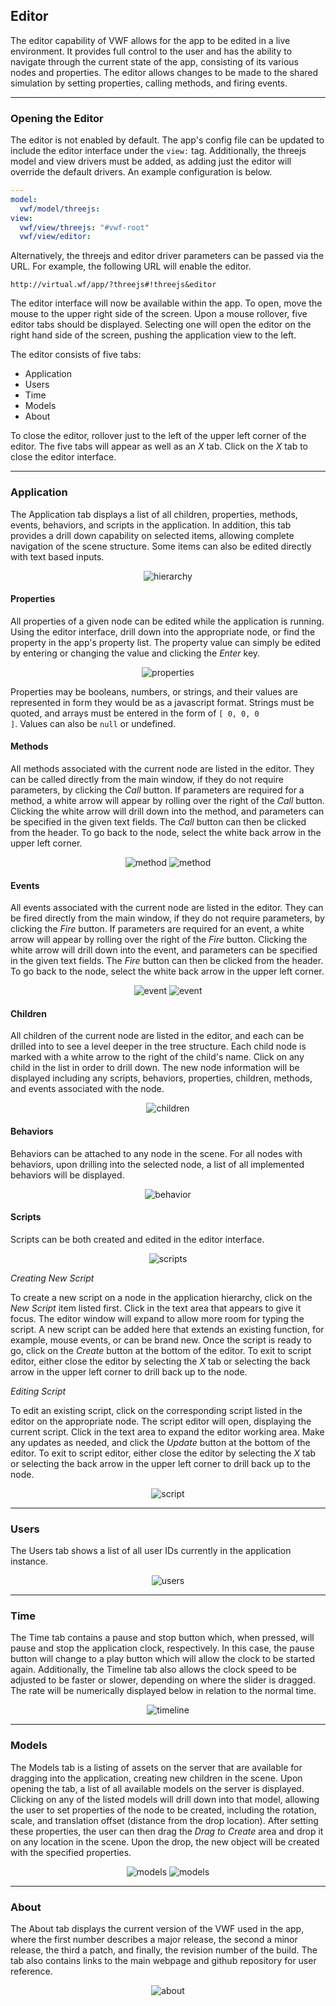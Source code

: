 ## <a name="editor">Editor</a>

The editor capability of VWF allows for the app to be edited in a live environment. It provides full control to the user and has the ability to navigate through the current state of the app, consisting of its various nodes and properties. The editor allows changes to be made to the shared simulation by setting properties, calling methods, and firing events. 

-------------------

### Opening the Editor

The editor is not enabled by default. The app's config file can be updated to include the editor interface under the <code>view:</code> tag. Additionally, the threejs model and view drivers must be added, as adding just the editor will override the default drivers. An example configuration is below.

```yaml
---
model:
  vwf/model/threejs:
view:
  vwf/view/threejs: "#vwf-root"
  vwf/view/editor:
```

Alternatively, the threejs and editor driver parameters can be passed via the URL. For example, the following URL will enable the editor.

	http://virtual.wf/app/?threejs#!threejs&editor

The editor interface will now be available within the app. To open, move the mouse to the upper right side of the screen. Upon a mouse rollover, five editor tabs should be displayed. Selecting one will open the editor on the right hand side of the screen, pushing the application view to the left.

The editor consists of five tabs:

* Application
* Users
* Time
* Models
* About

To close the editor, rollover just to the left of the upper left corner of the editor. The five tabs will appear as well as an *X* tab. Click on the *X* tab to close the editor interface. 

-------------------

### Application

The Application tab displays a list of all children, properties, methods, events, behaviors, and scripts in the application. In addition, this tab provides a drill down capability on selected items, allowing complete navigation of the scene structure. Some items can also be edited directly with text based inputs.

<div style='width:100%;text-align:center'><img src='images/editor_hierarchy.png' alt='hierarchy' /></div>

#### Properties

All properties of a given node can be edited while the application is running. Using the editor interface, drill down into the appropriate node, or find the property in the app's property list. The property value can simply be edited by entering or changing the value and clicking the *Enter* key.

<div style='width:100%;text-align:center'><img src='images/editor_properties.png' alt='properties' /></div>

Properties may be booleans, numbers, or strings, and their values are represented in form they would be as a javascript format. Strings must be quoted, and arrays must be entered in the form of <code>\[ 0, 0, 0 \]</code>. Values can also be <code>null</code> or </code>undefined</code>.

#### Methods

All methods associated with the current node are listed in the editor. They can be called directly from the main window, if they do not require parameters, by clicking the *Call* button. If parameters are required for a method, a white arrow will appear by rolling over the right of the *Call* button. Clicking the white arrow will drill down into the method, and parameters can be specified in the given text fields. The *Call* button can then be clicked from the header. To go back to the node, select the white back arrow in the upper left corner. 

<div style='width:100%;text-align:center'>
<img src='images/editor_method.png' alt='method' />
<img src='images/editor_method_2.png' alt='method' />
</div>

#### Events

All events associated with the current node are listed in the editor. They can be fired directly from the main window, if they do not require parameters, by clicking the *Fire* button.  If parameters are required for an event, a white arrow will appear by rolling over the right of the *Fire* button. Clicking the white arrow will drill down into the event, and parameters can be specified in the given text fields. The *Fire* button can then be clicked from the header. To go back to the node, select the white back arrow in the upper left corner. 

<div style='width:100%;text-align:center'>
<img src='images/editor_event.png' alt='event' />
<img src='images/editor_event_2.png' alt='event' />
</div>

#### Children

All children of the current node are listed in the editor, and each can be drilled into to see a level deeper in the tree structure. Each child node is marked with a white arrow to the right of the child's name. Click on any child in the list in order to drill down. The new node information will be displayed including any scripts, behaviors, properties, children, methods, and events associated with the node. 

<div style='width:100%;text-align:center'><img src='images/editor_children.png' alt='children' /></div>

#### Behaviors

Behaviors can be attached to any node in the scene. For all nodes with behaviors, upon drilling into the selected node, a list of all implemented behaviors will be displayed. 

<div style='width:100%;text-align:center'><img src='images/editor_behavior.png' alt='behavior' /></div>

#### Scripts

Scripts can be both created and edited in the editor interface. 

<div style='width:100%;text-align:center'><img src='images/editor_scripts.png' alt='scripts' /></div>

*Creating New Script*

To create a new script on a node in the application hierarchy, click on the *New Script* item listed first. Click in the text area that appears to give it focus. The editor window will expand to allow more room for typing the script. A new script can be added here that extends an existing function, for example, mouse events, or can be brand new. Once the script is ready to go, click on the *Create* button at the bottom of the editor. To exit to script editor, either close the editor by selecting the *X* tab or selecting the back arrow in the upper left corner to drill back up to the node. 

*Editing Script*

To edit an existing script, click on the corresponding script listed in the editor on the appropriate node. The script editor will open, displaying the current script. Click in the text area to expand the editor working area. Make any updates as needed, and click the *Update* button at the bottom of the editor. To exit to script editor, either close the editor by selecting the *X* tab or selecting the back arrow in the upper left corner to drill back up to the node. 

<div style='width:100%;text-align:center'><img src='images/editor_script.png' alt='script' /></div>

-------------------

### Users

The Users tab shows a list of all user IDs currently in the application instance.

<div style='width:100%;text-align:center'><img src='images/editor_users.png' alt='users' /></div>

-------------------

### Time

The Time tab contains a pause and stop button which, when pressed, will pause and stop the application clock, respectively. In this case, the pause button will change to a play button which will allow the clock to be started again. Additionally, the Timeline tab also allows the clock speed to be adjusted to be faster or slower, depending on where the slider is dragged. The rate will be numerically displayed below in relation to the normal time.

<div style='width:100%;text-align:center'><img src='images/editor_timeline.png' alt='timeline' /></div>

-------------------

### Models

The Models tab is a listing of assets on the server that are available for dragging into the application, creating new children in the scene. Upon opening the tab, a list of all available models on the server is displayed. Clicking on any of the listed models will drill down into that model, allowing the user to set properties of the node to be created, including the rotation, scale, and translation offset (distance from the drop location). After setting these properties, the user can then drag the *Drag to Create* area and drop it on any location in the scene. Upon the drop, the new object will be created with the specified properties. 

<div style='width:100%;text-align:center'>
<img src='images/editor_models.png' alt='models' />
<img src='images/editor_models_2.png' alt='models' />
</div>

-------------------

### About

The About tab displays the current version of the VWF used in the app, where the first number describes a major release, the second a minor release, the third a patch, and finally, the revision number of the build. The tab also contains links to the main webpage and github repository for user reference.

<div style='width:100%;text-align:center'><img src='images/editor_about.png' alt='about' /></div>

